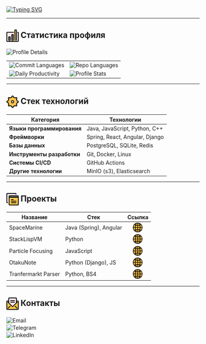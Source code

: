 [![Typing SVG](https://readme-typing-svg.herokuapp.com?font=Fira+Code&size=30&pause=1000&color=FF0055&repeat=true&width=505&lines=ℍ𝕚+𝕥𝕙𝕖𝕣𝕖,+𝕀'𝕞+𝔻𝕪𝕒𝕔𝕙𝕜𝕠𝕧+𝔸𝕟𝕕𝕣𝕖𝕪)](https://git.io/typing-svg)

---

<!-- Статистика gh аккаунта -->

## <img src="icons/stats.png" alt="stats" width="32" height="32" style="vertical-align: middle;"/> Статистика профиля


<img src="https://github-profile-summary-cards.vercel.app/api/cards/profile-details?username=andrey8080&theme=2077" alt="Profile Details">
<table>
  <tr>
    <td style="border: none">
      <img src="https://github-profile-summary-cards.vercel.app/api/cards/most-commit-language?username=andrey8080&theme=2077" alt="Commit Languages">
    </td>
    <td style="border: none">
      <img src="https://github-profile-summary-cards.vercel.app/api/cards/repos-per-language?username=andrey8080&theme=2077" alt="Repo Languages">
    </td>
  </tr>
  <tr>
    <td style="border: none">
        <img src="https://github-profile-summary-cards.vercel.app/api/cards/productive-time?username=andrey8080&theme=2077" alt="Daily Productivity">
    </td>
    <td style="border: none">
      <img src="https://github-profile-summary-cards.vercel.app/api/cards/stats?username=andrey8080&theme=2077" alt="Profile Stats">
    </td>
  </tr>
</table>

---

<!-- Стек технологий -->

## <img src="icons/cog.png" alt="stats" width="32" height="32" style="vertical-align: middle;"/> Стек технологий

| **Категория**              | **Технологии**                 |
| -------------------------- | ------------------------------ |
| **Языки программирования** | Java, JavaScript, Python, C++  |
| **Фреймворки**             | Spring, React, Angular, Django |
| **Базы данных**            | PostgreSQL, SQLite, Redis             |
| **Инструменты разработки** | Git, Docker, Linux             |
| **Системы CI/CD**          | GitHub Actions                 |
| **Другие технологии** | MinIO (s3), Elasticsearch |                         

---

<!-- Проекты -->

## <img src="icons/browsers.png" alt="stats" width="32" height="32" style="vertical-align: middle;"/> Проекты

| **Название**         | **Стек**               |                                                                             **Ссылка**                                                                             |
| -------------------- | ---------------------- | :----------------------------------------------------------------------------------------------------------------------------------------------------------------: |
| SpaceMarine          | Java (Spring), Angular |       <a href="https://github.com/andrey8080/SpaceMarine"><img src="icons/web.png" alt="stats" width="25" height="25" style="vertical-align: middle;"/></a>        |
| StackLispVM          | Python                 |       <a href="https://github.com/andrey8080/StackLispVM"><img src="icons/web.png" alt="stats" width="25" height="25" style="vertical-align: middle;"/></a>        |
| Particle Focusing    | JavaScript             | <a href="https://github.com/andrey8080/physics_project_focusing"><img src="icons/web.png" alt="stats" width="25" height="25" style="vertical-align: middle;"/></a> |
| OtakuNote            | Python (Django), JS    |        <a href="https://github.com/andrey8080/otaku_note"><img src="icons/web.png" alt="stats" width="25" height="25" style="vertical-align: middle;"/></a>        |
| Tranfermarkt Parser  | Python, BS4            |   <a href="https://github.com/andrey8080/Tranfermarkt_parser"><img src="icons/web.png" alt="stats" width="25" height="25" style="vertical-align: middle;"/></a>    |

---

<h2>
    <img src="icons/mail.png" alt="contacts" width="32" height="32" style="vertical-align: middle;"/> Контакты
</h2>
<ul style="list-style: none; padding: 0;">
    <li>
        <a href="mailto:andrey.dyachkov.d@gmail.com"  _blank style="text-decoration: none;">
            <img src="https://img.shields.io/badge/Email-EA4335?style=flat-square&logo=gmail&logoColor=white" height="32" style="vertical-align: middle; margin: 10 0 10 50" alt="Email">
        </a>
    </li>
    <li>
        <a href="https://t.me/andro_nik_1" _blank style="text-decoration: none;"> 
            <img src="https://img.shields.io/badge/Telegram-0A66C2?style=flat-square&logo=telegram&logoColor=white" height="32" style="vertical-align: middle; margin: 10 0 10 50" alt="Telegram">
        </a>
    </li>
    <li>
        <a href="https://www.linkedin.com/in/andrey-dyachkov" style="text-decoration: none;">
            <img src="https://img.shields.io/badge/LinkedIn-0A66C2?style=flat-square&logo=linkedin&logoColor=white" height="32" style="vertical-align: middle; margin: 10 0 0 50" alt="LinkedIn">
        </a>
    </li>
</ul>
